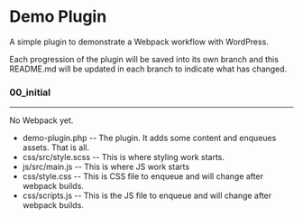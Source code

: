# Demo Plugin

A simple plugin to demonstrate a Webpack workflow with WordPress.

Each progression of the plugin will be saved into its own branch and this README.md will be updated
in each branch to indicate what has changed.

### 00_initial

------

No Webpack yet.

- demo-plugin.php -- The plugin. It adds some content and enqueues assets. That is all.
- css/src/style.scss -- This is where styling work starts.
- js/src/main.js -- This is where JS work starts
- css/style.css -- This is CSS file to enqueue and will change after webpack builds.
- css/scripts.js -- This is the JS file to enqueue and will change after webpack builds.
